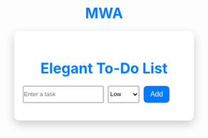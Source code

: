 # MWA
<!DOCTYPE html>
<html lang="en">
<head>
  <meta charset="UTF-8">
  <meta name="viewport" content="width=device-width, initial-scale=1.0">
  <title>Elegant To-Do List</title>
  <link href="https://fonts.googleapis.com/css2?family=Roboto:wght@400;700&display=swap" rel="stylesheet">
  <link href="https://cdnjs.cloudflare.com/ajax/libs/font-awesome/6.0.0-beta3/css/all.min.css" rel="stylesheet">
  <style>
    /* Reset and Fonts */
    * {
      margin: 0;
      padding: 0;
      box-sizing: border-box;
    }

    body {
      font-family: 'Roboto', sans-serif;
      display: flex;
      justify-content: center;
      align-items: center;
      min-height: 100vh;
      background: var(--bg-color);
      color: var(--text-color);
      transition: all 0.3s ease-in-out;
    }

    :root {
      --bg-color: #f8f9fa;
      --text-color: #343a40;
      --primary-color: #6c757d;
      --accent-color: #007bff;
      --card-bg: #ffffff;
      --button-bg: #007bff;
      --button-hover: #0056b3;
      --delete-bg: #dc3545;
      --delete-hover: #c82333;
    }

    [data-theme="dark"] {
      --bg-color: #212529;
      --text-color: #f8f9fa;
      --card-bg: #343a40;
      --button-bg: #17a2b8;
      --button-hover: #138496;
    }

    .container {
      width: 100%;
      max-width: 600px;
      background: var(--card-bg);
      padding: 20px;
      border-radius: 12px;
      box-shadow: 0 8px 20px rgba(0, 0, 0, 0.2);
    }

    h1 {
      font-size: 2rem;
      color: var(--accent-color);
      text-align: center;
      margin-bottom: 20px;
    }

    .controls {
      display: flex;
      gap: 10px;
      margin-bottom: 20px;
    }

    input[type="text"], select {
      flex: 1;
      padding: 10px;
      font-size: 1rem;
      border: 2px solid #ced4da;
      border-radius: 8px;
      background: #f8f9fa;
      transition: border-color 0.3s;
    }

    input[type="text"]:focus {
      border-color: var(--accent-color);
    }

    button {
      padding: 10px 15px;
      background: var(--button-bg);
      color: #fff;
      border: none;
      border-radius: 8px;
      font-size: 1rem;
      cursor: pointer;
      transition: background 0.3s;
    }

    button:hover {
      background: var(--button-hover);
    }

    ul {
      list-style: none;
      margin-top: 10px;
    }

    li {
      background: #f8f9fa;
      margin-bottom: 10px;
      border-radius: 8px;
      padding: 15px;
      display: flex;
      justify-content: space-between;
      align-items: center;
      font-size: 1rem;
      box-shadow: 0 2px 8px rgba(0, 0, 0, 0.1);
      transition: transform 0.3s, background 0.3s;
    }

    li:hover {
      transform: translateY(-2px);
      background: var(--card-bg);
    }

    .priority {
      padding: 5px 10px;
      font-size: 0.8rem;
      border-radius: 12px;
      text-transform: uppercase;
    }

    .priority.high {
      background: #dc3545;
      color: #fff;
    }

    .priority.medium {
      background: #ffc107;
      color: #212529;
    }

    .priority.low {
      background: #28a745;
      color: #fff;
    }

    .delete-btn {
      background: var(--delete-bg);
      color: #fff;
      border: none;
      border-radius: 8px;
      padding: 8px;
      font-size: 0.9rem;
      cursor: pointer;
      transition: background 0.3s;
    }

    .delete-btn:hover {
      background: var(--delete-hover);
    }

    .theme-toggle {
      text-align: center;
      margin-top: 20px;
      font-size: 1.5rem;
      cursor: pointer;
      color: var(--primary-color);
      transition: color 0.3s;
    }

    .theme-toggle:hover {
      color: var(--accent-color);
    }
  </style>
</head>
<body>
  <div class="container">
    <h1>Elegant To-Do List</h1>
    <div class="controls">
      <input type="text" id="taskInput" placeholder="Enter a task">
      <select id="priority">
        <option value="low">Low</option>
        <option value="medium">Medium</option>
        <option value="high">High</option>
      </select>
      <button onclick="addTask()">Add</button>
    </div>
    <ul id="taskList"></ul>
    <div class="theme-toggle" onclick="toggleTheme()">
      <i class="fas fa-adjust"></i>
    </div>
  </div>

  <script>
    const taskList = document.getElementById("taskList");
    let tasksXML = `<?xml version="1.0" encoding="UTF-8"?><tasks></tasks>`;
    
    function parseXML(xmlStr) {
      return new DOMParser().parseFromString(xmlStr, "application/xml");
    }

    function serializeXML(xmlObj) {
      return new XMLSerializer().serializeToString(xmlObj);
    }

    function addTask() {
      const taskInput = document.getElementById("taskInput");
      const priority = document.getElementById("priority").value;
      const taskText = taskInput.value.trim();
      
      if (!taskText) return alert("Please enter a task!");

      const xmlDoc = parseXML(tasksXML);
      const newTask = xmlDoc.createElement("task");
      newTask.setAttribute("priority", priority);
      newTask.textContent = taskText;
      xmlDoc.documentElement.appendChild(newTask);
      tasksXML = serializeXML(xmlDoc);
      
      taskInput.value = "";
      displayTasks();
    }

    function displayTasks() {
      const xmlDoc = parseXML(tasksXML);
      const tasks = xmlDoc.getElementsByTagName("task");
      taskList.innerHTML = "";
      
      Array.from(tasks).forEach((task, index) => {
        const li = document.createElement("li");
        li.textContent = task.textContent;

        const priority = task.getAttribute("priority");
        const prioritySpan = document.createElement("span");
        prioritySpan.textContent = priority;
        prioritySpan.classList.add("priority", priority);

        const deleteBtn = document.createElement("button");
        deleteBtn.textContent = "Delete";
        deleteBtn.classList.add("delete-btn");
        deleteBtn.onclick = () => deleteTask(index);

        li.appendChild(prioritySpan);
        li.appendChild(deleteBtn);
        taskList.appendChild(li);
      });
    }

    function deleteTask(index) {
      const xmlDoc = parseXML(tasksXML);
      const tasks = xmlDoc.getElementsByTagName("task");
      const taskToDelete = tasks[index];
      taskToDelete.parentNode.removeChild(taskToDelete); // Remove task
      tasksXML = serializeXML(xmlDoc); // Update XML
      displayTasks(); // Refresh list
    }

    function toggleTheme() {
      document.body.dataset.theme = document.body.dataset.theme === "dark" ? "" : "dark";
    }

    displayTasks();
  </script>
</body>
</html>
